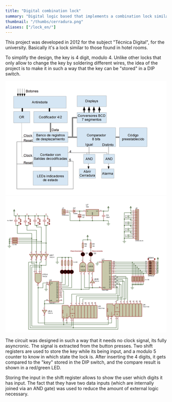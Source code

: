 ```yaml
---
title: "Digital combination lock"
summary: "Digital logic based that implements a combination lock similar to those used in hotel rooms."
thumbnail: "/thumbs/cerradura.png"
aliases: ["/lock_en/"]
---
```

This project was developed in 2012 for the subject "Técnica Digital", for the university. Basically it's a lock similar to those found in hotel rooms.

To simplify the design, the key is 4 digit, modulo 4. Unlike other locks that only allow to change the key by soldering different wires, the idea of the project is to make it in such a way that the key can be "stored" in a DIP switch.

![Block diagram of the lock](/images/td-diagbloques.png)
![Lock schematics](/images/td-esquema.png)

The circuit was designed in such a way that it needs no clock signal, its fully asyncronic. The signal is extracted from the button presses. Two shift registers are used to store the key while its being input, and a modulo 5 counter to know in which state the lock is. After inserting the 4 digits, it gets compared to the "key" stored in the DIP switch, and the compare result is shown in a red/green LED.

Storing the input in the shift register allows to show the user which digits it has input. The fact that they have two data inputs (which are internally joined via an AND gate) was used to reduce the amount of external logic necessary.
